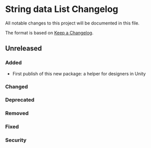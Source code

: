 # String data List  Changelog
All notable changes to this project will be documented in this file.

The format is based on [Keep a Changelog](https://keepachangelog.com/en/1.0.0/).

## Unreleased

### Added
- First publish of this new package: a helper for designers in Unity

### Changed

### Deprecated

### Removed

### Fixed

### Security
